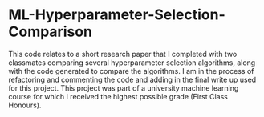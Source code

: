 # ML-Hyperparameter-Selection-Comparison
This code relates to a short research paper that I completed with two classmates comparing several hyperparameter selection algorithms, along with the code generated to compare the algorithms. I am in the process of refactoring and commenting the code and adding in the final write up used for this project. This project was part of a university machine learning course for which I received the highest possible grade (First Class Honours). 

